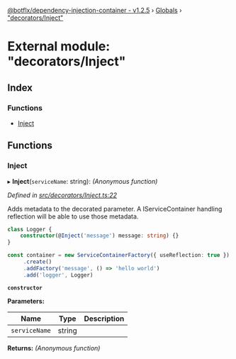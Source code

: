 [@botflx/dependency-injection-container - v1.2.5](../README.md) › [Globals](../globals.md) › ["decorators/Inject"](_decorators_inject_.md)

# External module: "decorators/Inject"

## Index

### Functions

* [Inject](_decorators_inject_.md#inject)

## Functions

###  Inject

▸ **Inject**(`serviceName`: string): *(Anonymous function)*

*Defined in [src/decorators/Inject.ts:22](https://github.com/botflux/dependency-injection-container/blob/f04dadf/src/decorators/Inject.ts#L22)*

Adds metadata to the decorated parameter.
A IServiceContainer handling reflection will be able to use those metadata.

```typescript
class Logger {
    constructor(@Inject('message') message: string) {}
}

const container = new ServiceContainerFactory({ useReflection: true })
     .create()
     .addFactory('message', () => 'hello world')
     .add('logger', Logger)
```

**`constructor`** 

**Parameters:**

Name | Type | Description |
------ | ------ | ------ |
`serviceName` | string |   |

**Returns:** *(Anonymous function)*
